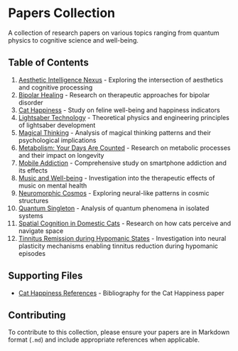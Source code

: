 # Papers Collection

A collection of research papers on various topics ranging from quantum physics to cognitive science and well-being.

## Table of Contents

1. [Aesthetic Intelligence Nexus](aesthetic_intelligence_nexus.md) - Exploring the intersection of aesthetics and cognitive processing
2. [Bipolar Healing](bipolar_healing.md) - Research on therapeutic approaches for bipolar disorder
3. [Cat Happiness](cat_happiness.md) - Study on feline well-being and happiness indicators
4. [Lightsaber Technology](lightsaber_technology.md) - Theoretical physics and engineering principles of lightsaber development
5. [Magical Thinking](magical_thinking.md) - Analysis of magical thinking patterns and their psychological implications
6. [Metabolism: Your Days Are Counted](metabolism-your_days_are_counted.md) - Research on metabolic processes and their impact on longevity
7. [Mobile Addiction](mobile_addiction.md) - Comprehensive study on smartphone addiction and its effects
8. [Music and Well-being](music_well_being.md) - Investigation into the therapeutic effects of music on mental health
9. [Neuromorphic Cosmos](neuromorphic_cosmos.md) - Exploring neural-like patterns in cosmic structures
10. [Quantum Singleton](quantum_singleton.md) - Analysis of quantum phenomena in isolated systems
11. [Spatial Cognition in Domestic Cats](spatial_cognition-domestic_cats.md) - Research on how cats perceive and navigate space
12. [Tinnitus Remission during Hypomanic States](tinnitus_remission_in_hypomania.md) - Investigation into neural plasticity mechanisms enabling tinnitus reduction during hypomanic episodes

## Supporting Files

- [Cat Happiness References](cat_happiness-references.bib) - Bibliography for the Cat Happiness paper

## Contributing

To contribute to this collection, please ensure your papers are in Markdown format (`.md`) and include appropriate references when applicable.
